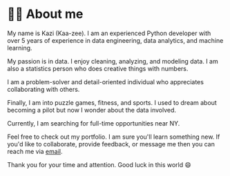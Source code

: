# 😶‍🌫️ About me

My name is Kazi (Kaa-zee). I am an experienced Python developer with over 5 years of experience in data engineering, data analytics, and machine learning.

My passion is in data. I enjoy cleaning, analyzing, and modeling data. I am also a statistics person who does creative things with numbers.

I am a problem-solver and detail-oriented individual who appreciates collaborating with others.

Finally, I am into puzzle games, fitness, and sports. I used to dream about becoming a pilot but now I wonder about the data involved.

Currently, I am searching for full-time opportunities near NY.

Feel free to check out my portfolio. I am sure you'll learn something new. If you'd like to collaborate, provide feedback, or message me then you can reach me via [email](mailto:kazirshahria@gmail.com).

Thank you for your time and attention. Good luck in this world :smile: